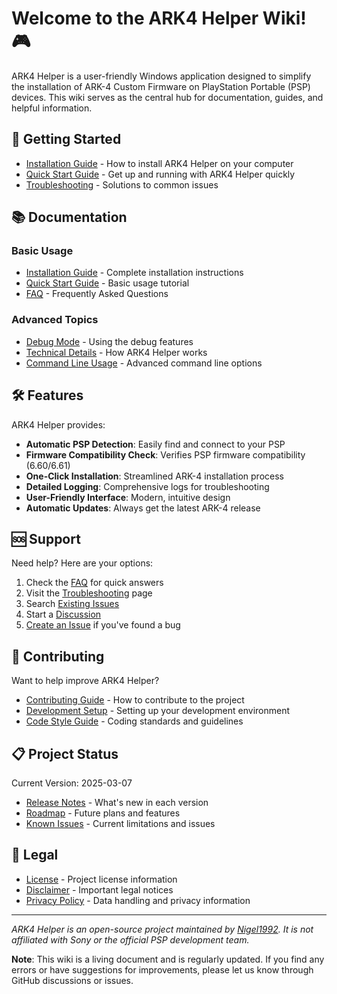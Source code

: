 # Welcome to the ARK4 Helper Wiki! 🎮

ARK4 Helper is a user-friendly Windows application designed to simplify the installation of ARK-4 Custom Firmware on PlayStation Portable (PSP) devices. This wiki serves as the central hub for documentation, guides, and helpful information.

## 🚀 Getting Started

- [Installation Guide](Installation-Guide) - How to install ARK4 Helper on your computer
- [Quick Start Guide](Quick-Start-Guide) - Get up and running with ARK4 Helper quickly
- [Troubleshooting](Troubleshooting) - Solutions to common issues

## 📚 Documentation

### Basic Usage
- [Installation Guide](Installation-Guide) - Complete installation instructions
- [Quick Start Guide](Quick-Start-Guide) - Basic usage tutorial
- [FAQ](FAQ) - Frequently Asked Questions

### Advanced Topics
- [Debug Mode](Debug-Mode) - Using the debug features
- [Technical Details](Technical-Details) - How ARK4 Helper works
- [Command Line Usage](Command-Line-Usage) - Advanced command line options

## 🛠️ Features

ARK4 Helper provides:

- **Automatic PSP Detection**: Easily find and connect to your PSP
- **Firmware Compatibility Check**: Verifies PSP firmware compatibility (6.60/6.61)
- **One-Click Installation**: Streamlined ARK-4 installation process
- **Detailed Logging**: Comprehensive logs for troubleshooting
- **User-Friendly Interface**: Modern, intuitive design
- **Automatic Updates**: Always get the latest ARK-4 release

## 🆘 Support

Need help? Here are your options:

1. Check the [FAQ](FAQ) for quick answers
2. Visit the [Troubleshooting](Troubleshooting) page
3. Search [Existing Issues](https://github.com/Nigel1992/ARK4-Helper/issues)
4. Start a [Discussion](https://github.com/Nigel1992/ARK4-Helper/discussions)
5. [Create an Issue](https://github.com/Nigel1992/ARK4-Helper/issues/new/choose) if you've found a bug

## 👥 Contributing

Want to help improve ARK4 Helper?

- [Contributing Guide](Contributing) - How to contribute to the project
- [Development Setup](Development-Setup) - Setting up your development environment
- [Code Style Guide](Code-Style-Guide) - Coding standards and guidelines

## 📋 Project Status

Current Version: 2025-03-07
- [Release Notes](Release-Notes) - What's new in each version
- [Roadmap](Roadmap) - Future plans and features
- [Known Issues](Known-Issues) - Current limitations and issues

## 📜 Legal

- [License](License) - Project license information
- [Disclaimer](Disclaimer) - Important legal notices
- [Privacy Policy](Privacy-Policy) - Data handling and privacy information

---

*ARK4 Helper is an open-source project maintained by [Nigel1992](https://github.com/Nigel1992). It is not affiliated with Sony or the official PSP development team.*

**Note**: This wiki is a living document and is regularly updated. If you find any errors or have suggestions for improvements, please let us know through GitHub discussions or issues. 